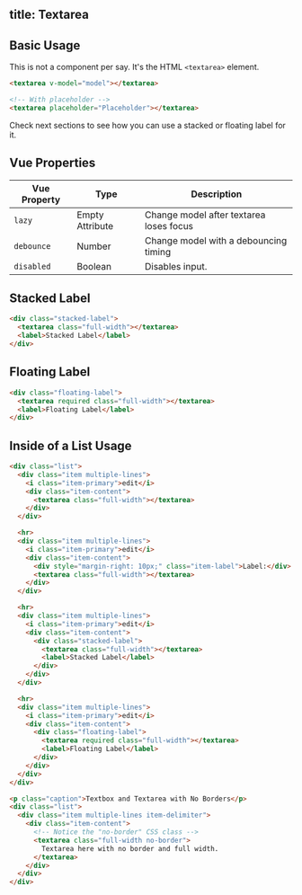 title: Textarea
---
<input type="hidden" data-fullpage-demo="form/text-input/textarea">

## Basic Usage
This is not a component per say. It's the HTML `<textarea>` element.

``` html
<textarea v-model="model"></textarea>

<!-- With placeholder -->
<textarea placeholder="Placeholder"></textarea>
```

Check next sections to see how you can use a stacked or floating label for it.

## Vue Properties

| Vue Property | Type | Description |
| --- | --- | --- |
| `lazy` | Empty Attribute | Change model after textarea loses focus |
| `debounce` | Number | Change model with a debouncing timing |
| `disabled` | Boolean | Disables input. |

## Stacked Label

``` html
<div class="stacked-label">
  <textarea class="full-width"></textarea>
  <label>Stacked Label</label>
</div>
```

## Floating Label

``` html
<div class="floating-label">
  <textarea required class="full-width"></textarea>
  <label>Floating Label</label>
</div>
```

## Inside of a List Usage

``` html
<div class="list">
  <div class="item multiple-lines">
    <i class="item-primary">edit</i>
    <div class="item-content">
      <textarea class="full-width"></textarea>
    </div>
  </div>

  <hr>
  <div class="item multiple-lines">
    <i class="item-primary">edit</i>
    <div class="item-content">
      <div style="margin-right: 10px;" class="item-label">Label:</div>
      <textarea class="full-width"></textarea>
    </div>
  </div>

  <hr>
  <div class="item multiple-lines">
    <i class="item-primary">edit</i>
    <div class="item-content">
      <div class="stacked-label">
        <textarea class="full-width"></textarea>
        <label>Stacked Label</label>
      </div>
    </div>
  </div>

  <hr>
  <div class="item multiple-lines">
    <i class="item-primary">edit</i>
    <div class="item-content">
      <div class="floating-label">
        <textarea required class="full-width"></textarea>
        <label>Floating Label</label>
      </div>
    </div>
  </div>
</div>

<p class="caption">Textbox and Textarea with No Borders</p>
<div class="list">
  <div class="item multiple-lines item-delimiter">
    <div class="item-content">
      <!-- Notice the "no-border" CSS class -->
      <textarea class="full-width no-border">
        Textarea here with no border and full width.
      </textarea>
    </div>
  </div>
</div>
```
